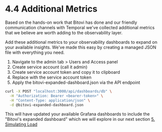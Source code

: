 # 4.4 Additional Metrics
Based on the hands-on work that Bitovi has done and our friendly communication channels with Temporal we've collected additional metrics that we believe are worth adding to the observability layer.

Add these additional metrics to your observability dashboards to expand on your available insights. We've made this easy by creating a managed JSON file with everything you need.

1. Navigate to the admin tab > Users and Access panel
2. Create service account (call it admin)
3. Create service account token and copy it to clipboard
4. Replace <bearer-token> with the service account token
5. Apply the bitovi-expanded-dashboard.json via the API endpoint

```bash
curl -X POST "localhost:3000/api/dashboards/db" \
  -H "Authorization: Bearer <bearer-token>" \
  -H "Content-Type: application/json" \
  -d @bitovi-expanded-dashboard.json
```

This will have updated your available Grafana dashboards to include the "Bitovi's expanded dashboard" which we will explore in our next section [5. Simulating Load](../5.Simulating-Load/README.md)